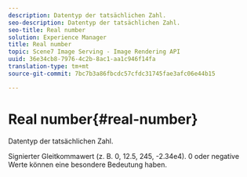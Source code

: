 ```yaml
---
description: Datentyp der tatsächlichen Zahl.
seo-description: Datentyp der tatsächlichen Zahl.
seo-title: Real number
solution: Experience Manager
title: Real number
topic: Scene7 Image Serving - Image Rendering API
uuid: 36e34cb8-7976-4c2b-8ac1-aa1c946f14fa
translation-type: tm+mt
source-git-commit: 7bc7b3a86fbcdc57cfdc31745fae3afc06e44b15

---
```



# Real number{#real-number}

Datentyp der tatsächlichen Zahl.

Signierter Gleitkommawert (z. B. 0, 12.5, 245, -2.34e4). 0 oder negative Werte können eine besondere Bedeutung haben.